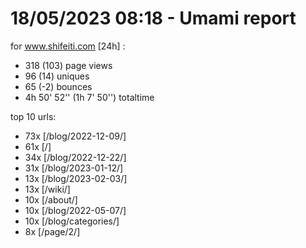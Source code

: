 # 18/05/2023 08:18 - Umami report
for www.shifeiti.com [24h] :

 - 318 (103) page views
 - 96 (14) uniques
 - 65 (-2) bounces
 - 4h 50' 52'' (1h 7' 50'') totaltime


top 10 urls:
 - 73x [/blog/2022-12-09/]
 - 61x [/]
 - 34x [/blog/2022-12-22/]
 - 31x [/blog/2023-01-12/]
 - 13x [/blog/2023-02-03/]
 - 13x [/wiki/]
 - 10x [/about/]
 - 10x [/blog/2022-05-07/]
 - 10x [/blog/categories/]
 - 8x [/page/2/]


